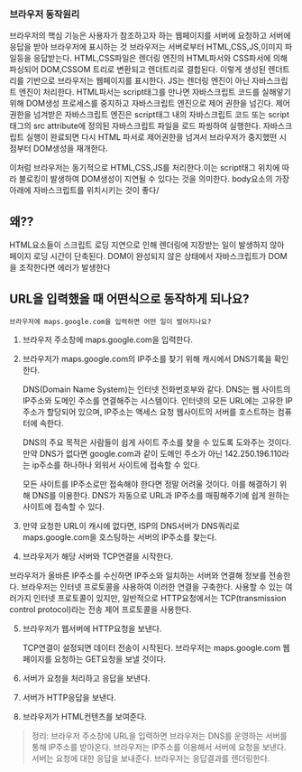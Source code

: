 ### 브라우저 동작원리

브라우저의 핵심 기능은 사용자가 참조하고자 하는 웹페이지를 서버에 요청하고
서버에 응답을 받아 브라우저에 표시하는 것 브라우저는 서버로부터
HTML,CSS,JS,이미지 파일등을 응답받는다. HTML,CSS파일은 렌더링 엔진의
HTML파서와 CSS파서에 의해 파싱되어 DOM,CSSOM 트리로 변환되고 렌더트리로
결합된다. 이렇게 생성된 렌더트리를 기반으로 브라우저는 웹페이지를 표시한다.
JS는 렌더링 엔진이 아닌 자바스크립트 엔진이 처리한다. HTML파서는 script태그를
만나면 자바스크립트 코드를 실해앟기 위해 DOM생성 프로세스를 중지하고
자바스크립트 엔진으로 제어 권한을 넘긴다. 제어권한을 넘겨받은 자바스크립트
엔진은 script태그 내의 자바스크립트 코드 또는 script태그의 src attribute에
정의된 자바스크립트 파일을 로드 파씽하여 실행한다. 자바스크립트 실행이
완료되면 다시 HTML 파서로 제어권한을 넘겨서 브라우저가 중지했떤 시점부터
DOM생성을 재개한다.

이처럼 브라우저는 동기적으로 HTML,CSS,JS를 처리한다.이는 script태그 위치에
따라 블로킹이 발생하여 DOM생성이 지연될 수 있다는 것을 의미한다. body요소의
가장 아래에 자바스크립트를 위치시키는 것이 좋다/

## 왜??

HTML요소들이 스크립트 로딩 지연으로 인해 렌더링에 지장받는 일이 발생하지 않아 페이지 로딩 시간이
단축된다. DOM이 완성되지 않은 상태에서 자바스크립트가 DOM을 조작한다면 에러가
발생한다

## URL을 입력했을 때 어떤식으로 동작하게 되나요?

`브라우저에 maps.google.com을 입력하면 어떤 일이 벌어지나요?`

1. 브라우저 주소창에 maps.google.com을 입력한다.
2. 브라우저가 maps.google.com의 IP주소를 찾기 위해 캐시에서 DNS기록을 확인한다.

   DNS(Domain Name System)는 인터넷 전화번호부와 같다. DNS는 웹 사이트의 IP주소와 도메인 주소를 연결해주는 시스템이다. 인터넷의 모든 URL에는 고유한 IP주소가 할당되어 있으며, IP주소는 액세스 요청 웹사이트의 서버를 호스트하는 컴퓨터에 속한다.

   DNS의 주요 목적은 사람들이 쉽게 사이트 주소를 찾을 수 있도록 도와주는 것이다.
   만약 DNS가 없다면 google.com과 같이 도메인 주소가 아닌 142.250.196.110라는 ip주소를 하나하나 외워서 사이트에 접속할 수 있다.

   모든 사이트를 IP주소로만 접속해야 한다면 정말 어려울 것이다. 이를 해결하기 위해 DNS를 이용한다. DNS가 자동으로 URL과 IP주소를 매핑해주기에 쉽게 원하는 사이트에 접속할 수 있다.

3. 만약 요청한 URL이 캐시에 없다면, ISP의 DNS서버가 DNS쿼리로 maps.google.com을
   호스팅하는 서버의 IP주소를 찾는다.
4. 브라우저가 해당 서버와 TCP연결을 시작한다.

브라우저가 올바른 IP주소를 수신하면 IP주소와 일치하는 서버와 연결해 정보를 전송한다.
브라우저는 인터넷 프로토콜을 사용하여 이러한 연결을 구축한다. 사용할 수 있는 여러가지 인터넷
프로토콜이 있지만, 일반적으로 HTTP요청에서는 TCP(transmission control protocol)라는
전송 제어 프로토콜을 사용한다.

5. 브라우저가 웹서버에 HTTP요청을 보낸다.

   TCP연결이 설정되면 데이터 전송이 시작된다. 브라우저는 maps.google.com 웹 페이지를 요청하는 GET요청을 보낼 것이다.

6. 서버가 요청을 처리하고 응답을 보낸다.
7. 서버가 HTTP응답을 보낸다.
8. 브라우저가 HTML컨텐츠를 보여준다.

> 정리: 브라우저 주소창에 URL을 입력하면 브라우저는 DNS를 운영하는 서버를 통해 IP주소를 받아온다. 브라우저는 IP주소를 이용해서 서버에 요청을 보낸다. 서버는 요청에 대한 응답을 보내준다.
> 브라우저는 응답결과를 렌더링한다.
